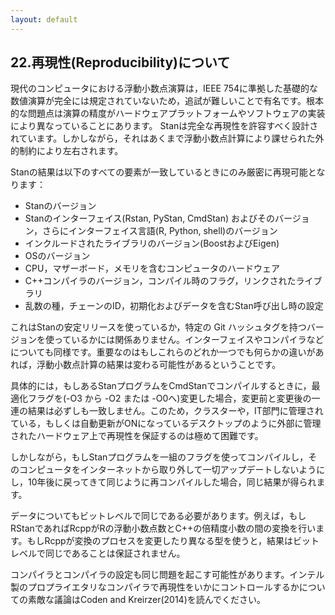 ```yaml
---
layout: default
---
```


## 22.再現性(Reproducibility)について

現代のコンピュータにおける浮動小数点演算は，IEEE 754に準拠した基礎的な数値演算が完全には規定されていないため，追試が難しいことで有名です。根本的な問題点は演算の精度がハードウェアプラットフォームやソフトウェアの実装により異なっていることにあります。
Stanは完全な再現性を許容すべく設計されています。しかしながら，それはあくまで浮動小数点計算により課せられた外的制約により左右されます。

Stanの結果は以下のすべての要素が一致しているときにのみ厳密に再現可能となります：

- Stanのバージョン
- Stanのインターフェイス(Rstan, PyStan, CmdStan) およびそのバージョン，さらにインターフェイス言語(R, Python, shell)のバージョン
- インクルードされたライブラリのバージョン(BoostおよびEigen)
- OSのバージョン
- CPU，マザーボード，メモリを含むコンピュータのハードウェア
- C++コンパイラのバージョン，コンパイル時のフラグ，リンクされたライブラリ
- 乱数の種，チェーンのID，初期化およびデータを含むStan呼び出し時の設定

これはStanの安定リリースを使っているか，特定の Git ハッシュタグを持つバージョンを使っているかには関係ありません。インターフェイスやコンパイラなどについても同様です。重要なのはもしこれらのどれか一つでも何らかの違いがあれば，浮動小数点計算の結果は変わる可能性があるということです。

具体的には，もしあるStanプログラムをCmdStanでコンパイルするときに，最適化フラグを(-O3 から -O2 または -O0へ)変更した場合，変更前と変更後の一連の結果は必ずしも一致しません。このため，クラスターや，IT部門に管理されている，もしくは自動更新がONになっているデスクトップのように外部に管理されたハードウェア上で再現性を保証するのは極めて困難です。

しかしながら，もしStanプログラムを一組のフラグを使ってコンパイルし，そのコンピュータをインターネットから取り外して一切アップデートしないようにし，10年後に戻ってきて同じように再コンパイルした場合，同じ結果が得られます。

データについてもビットレベルで同じである必要があります。例えば，もしRStanであればRcppがRの浮動小数点数とC++の倍精度小数の間の変換を行います。もしRcppが変換のプロセスを変更したり異なる型を使うと，結果はビットレベルで同じであることは保証されません。

コンパイラとコンパイラの設定も同じ問題を起こす可能性があります。インテル製のプロプライエタリなコンパイラで再現性をいかにコントロールするかについての素敵な議論はCoden and Kreirzer(2014)を読んでください。 
